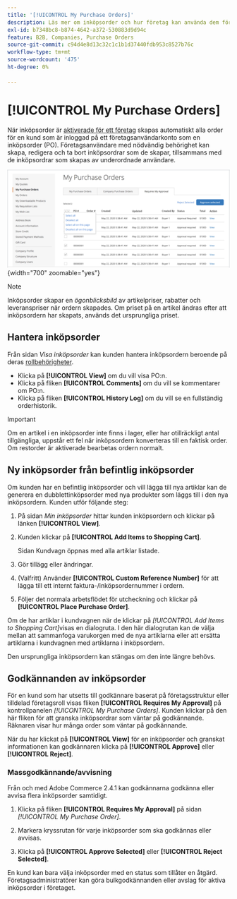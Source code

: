 ```yaml
---
title: '[!UICONTROL My Purchase Orders]'
description: Läs mer om inköpsorder och hur företag kan använda dem för att hantera sina inköp.
exl-id: b7348bc8-b874-4642-a372-530883d9d94c
feature: B2B, Companies, Purchase Orders
source-git-commit: c94d4e8d13c32c1c1b1d37440fdb953c8527b76c
workflow-type: tm+mt
source-wordcount: '475'
ht-degree: 0%

---
```


# [!UICONTROL My Purchase Orders]

När inköpsorder är [aktiverade för ett företag](purchase-order-flow.md) skapas automatiskt alla order för en kund som är inloggad på ett företagsanvändarkonto som en inköpsorder (PO). Företagsanvändare med nödvändig behörighet kan skapa, redigera och ta bort inköpsordrar som de skapar, tillsammans med de inköpsordrar som skapas av underordnade användare.

![Mina inköpsorder](./assets/account-dashboard-my-purchase-orders.png){width="700" zoomable="yes"}

>[!NOTE]
>
>Inköpsorder skapar en _ögonblicksbild_ av artikelpriser, rabatter och leveranspriser när ordern skapades. Om priset på en artikel ändras efter att inköpsordern har skapats, används det ursprungliga priset.

## Hantera inköpsorder

Från sidan _Visa inköpsorder_ kan kunden hantera inköpsordern beroende på deras [rollbehörigheter](account-company-roles-permissions.md).

- Klicka på **[!UICONTROL View]** om du vill visa PO:n.
- Klicka på fliken **[!UICONTROL Comments]** om du vill se kommentarer om PO:n.
- Klicka på fliken **[!UICONTROL History Log]** om du vill se en fullständig orderhistorik.

>[!IMPORTANT]
>
>Om en artikel i en inköpsorder inte finns i lager, eller har otillräckligt antal tillgängliga, uppstår ett fel när inköpsordern konverteras till en faktisk order. Om restorder är aktiverade bearbetas ordern normalt.

## Ny inköpsorder från befintlig inköpsorder

Om kunden har en befintlig inköpsorder och vill lägga till nya artiklar kan de generera en dubblettinköpsorder med nya produkter som läggs till i den nya inköpsordern. Kunden utför följande steg:

1. På sidan _Min inköpsorder_ hittar kunden inköpsordern och klickar på länken **[!UICONTROL View]**.

1. Kunden klickar på **[!UICONTROL Add Items to Shopping Cart]**.

   Sidan Kundvagn öppnas med alla artiklar listade.

1. Gör tillägg eller ändringar.

1. (Valfritt) Använder **[!UICONTROL Custom Reference Number]** för att lägga till ett internt faktura-/inköpsordernummer i ordern.

1. Följer det normala arbetsflödet för utcheckning och klickar på **[!UICONTROL Place Purchase Order]**.

Om de har artiklar i kundvagnen när de klickar på _[!UICONTROL Add Items to Shopping Cart]_&#x200B;visas en dialogruta. I den här dialogrutan kan de välja mellan att sammanfoga varukorgen med de nya artiklarna eller att ersätta artiklarna i kundvagnen med artiklarna i inköpsordern.

Den ursprungliga inköpsordern kan stängas om den inte längre behövs.

## Godkännanden av inköpsorder

För en kund som har utsetts till godkännare baserat på företagsstruktur eller tilldelad företagsroll visas fliken **[!UICONTROL Requires My Approval]** på kontrollpanelen _[!UICONTROL My Purchase Orders]_. Kunden klickar på den här fliken för att granska inköpsordrar som väntar på godkännande. Räknaren visar hur många order som väntar på godkännande.

När du har klickat på **[!UICONTROL View]** för en inköpsorder och granskat informationen kan godkännaren klicka på **[!UICONTROL Approve]** eller **[!UICONTROL Reject]**.

### Massgodkännande/avvisning

Från och med Adobe Commerce 2.4.1 kan godkännarna godkänna eller avvisa flera inköpsorder samtidigt.

1. Klicka på fliken **[!UICONTROL Requires My Approval]** på sidan _[!UICONTROL My Purchase Order]_.

1. Markera kryssrutan för varje inköpsorder som ska godkännas eller avvisas.

1. Klicka på **[!UICONTROL Approve Selected]** eller **[!UICONTROL Reject Selected]**.

En kund kan bara välja inköpsorder med en status som tillåter en åtgärd. Företagsadministratörer kan göra bulkgodkännanden eller avslag för aktiva inköpsorder i företaget.
